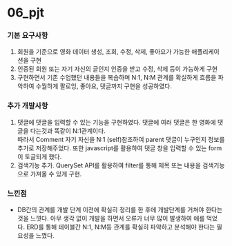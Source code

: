 # 06_pjt

### 기본 요구사항
1. 회원을 기준으로 영화 데이터 생성, 조회, 수정, 삭제, 좋아요가 가능한 애플리케이션을 구현
2. 인증된 회원 또는 자기 자신의 글인지 인증을 받고 수정, 삭제 등이 가능하게 구현
3. 구현하면서 기존 수업했던 내용들을 복습하며 N:1, N:M 관계를 확실하게 흐름을 파악하여 수월하게 팔로잉, 좋아요, 댓글까지 구현을 성공하였다.

### 추가 개발사항
1. 댓글에 댓글을 입력할 수 있는 기능을 구현하였다. 댓글에 여러 댓글은 한 영화에 댓글을 다는것과 똑같이 N:1관계이다.<br>
따라서 Comment 자기 자신을 N:1 (self)참조하여 parent 댓글이 누구인지 정보를 추가로 저장해주었다.
또한 javascript를 활용하여 댓글 창을 입력할 수 있는 form이 토글되게 했다.
2. 검색기능 추가. QuerySet API를 활용하여 filter를 통해 제목 또는 내용을 검색기능으로 가져올 수 있게 구현. 

### 느낀점
- DB간의 관계를 개발 단계 이전에 확실히 정리를 한 후에 개발단계를 거쳐야 한다는것을 느꼇다. 아무 생각 없이 개발을 하면서 오류가 너무 많이 발생하여 애를 먹었다. ERD를 통해 테이블간 N:1, N:M등 관계를 확실히 파악하고 분석해야 한다는 필요성을 느꼈다. 